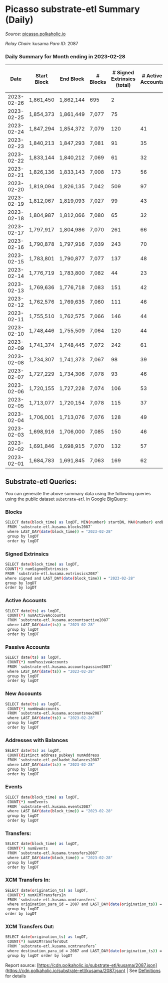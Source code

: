 # Picasso substrate-etl Summary (Daily)

_Source_: [picasso.polkaholic.io](https://picasso.polkaholic.io)

*Relay Chain*: kusama
*Para ID*: 2087



### Daily Summary for Month ending in 2023-02-28


| Date | Start Block | End Block | # Blocks | # Signed Extrinsics (total) | # Active Accounts | # Passive | # New | # Addresses with Balances | # Events | # Transfers | # XCM Transfers In | # XCM Transfers Out | Issues | 
| ---- | ----------- | --------- | -------- | --------------------------- | ----------------- | --------- | ----- | ------------------------- | -------- | ----------- | ------------------ | ------------------- | ------ |
| 2023-02-26 | 1,861,450 | 1,862,144 | 695 | 2 |  |  |  |  | 1,412 | 3  |   |   |  |
| 2023-02-25 | 1,854,373 | 1,861,449 | 7,077 | 75 |  |  |  | 2,655 | 15,774 | 1,097  |   |   |  |
| 2023-02-24 | 1,847,294 | 1,854,372 | 7,079 | 120 | 41 | 9 | 8 | 2,651 | 16,366 | 1,376  |   |   |  |
| 2023-02-23 | 1,840,213 | 1,847,293 | 7,081 | 91 | 35 | 7 | 4 | 2,643 | 16,132 | 1,306  | 10 ($2,653.31) | 8 ($5,791.18) |  |
| 2023-02-22 | 1,833,144 | 1,840,212 | 7,069 | 61 | 32 | 5 | 1 | 2,640 | 15,218 | 686  | 4 ($2,018.87) | 9 ($1,656.77) |  |
| 2023-02-21 | 1,826,136 | 1,833,143 | 7,008 | 173 | 56 | 16 | 13 | 2,639 | 17,549 | 2,274  | 15 ($4,386.10) | 21 ($6,482.51) |  |
| 2023-02-20 | 1,819,094 | 1,826,135 | 7,042 | 509 | 97 | 6 | 3 | 2,626 | 21,336 | 3,684  | 54 ($36,544.36) | 80 ($34,714.49) |  |
| 2023-02-19 | 1,812,067 | 1,819,093 | 7,027 | 99 | 43 | 7 | 3 | 2,623 | 16,043 | 1,334  | 10 ($3,900.52) | 15 ($4,378.59) |  |
| 2023-02-18 | 1,804,987 | 1,812,066 | 7,080 | 65 | 32 | 5 | 2 | 2,620 | 15,531 | 957  | 2 ($1,126.13) | 5 ($1,161.56) |  |
| 2023-02-17 | 1,797,917 | 1,804,986 | 7,070 | 261 | 66 | 33 | 31 | 2,618 | 18,572 | 2,604  | 17 ($2,267.15) | 33 ($12,845.92) |  |
| 2023-02-16 | 1,790,878 | 1,797,916 | 7,039 | 243 | 70 | 11 | 7 | 2,587 | 18,510 | 2,765  | 17 ($13,338.44) | 19 ($8,673.82) |  |
| 2023-02-15 | 1,783,801 | 1,790,877 | 7,077 | 137 | 48 | 5 | 1 | 2,580 | 17,206 | 2,121  | 17 ($5,163.98) | 9 ($5,592.93) |  |
| 2023-02-14 | 1,776,719 | 1,783,800 | 7,082 | 44 | 23 | 13 | 10 | 2,579 | 15,161 | 652  | 4 ($467.36) | 4 ($356.81) |  |
| 2023-02-13 | 1,769,636 | 1,776,718 | 7,083 | 151 | 42 | 28 | 18 | 2,569 | 17,569 | 2,326  | 12 ($4,538.51) | 19 ($9,618.55) |  |
| 2023-02-12 | 1,762,576 | 1,769,635 | 7,060 | 111 | 46 | 7 | 4 | 2,551 | 16,204 | 1,349  | 8 ($2,468.07) | 10 ($1,850.65) |  |
| 2023-02-11 | 1,755,510 | 1,762,575 | 7,066 | 146 | 44 | 13 | 9 | 2,547 | 16,762 | 1,643  | 8 ($6,177.05) | 8 ($6,832.13) |  |
| 2023-02-10 | 1,748,446 | 1,755,509 | 7,064 | 120 | 44 | 10 | 7 | 2,539 | 16,640 | 1,664  | 9 ($6,844.03) | 7 ($1,580.92) |  |
| 2023-02-09 | 1,741,374 | 1,748,445 | 7,072 | 242 | 61 | 13 | 6 | 2,532 | 18,663 | 2,860  | 14 ($4,231.66) | 21 ($3,696.68) |  |
| 2023-02-08 | 1,734,307 | 1,741,373 | 7,067 | 98 | 39 | 13 | 8 | 2,526 | 16,350 | 1,548  | 4 ($2,200.46) | 5 ($1,077.79) |  |
| 2023-02-07 | 1,727,229 | 1,734,306 | 7,078 | 93 | 46 | 18 | 14 | 2,518 | 16,092 | 1,270  | 6 ($903.46) | 9 ($1,189.05) |  |
| 2023-02-06 | 1,720,155 | 1,727,228 | 7,074 | 106 | 53 | 8 | 5 | 2,504 | 16,299 | 1,461  | 3 ($130.17) | 13 ($2,710.04) |  |
| 2023-02-05 | 1,713,077 | 1,720,154 | 7,078 | 115 | 37 | 14 | 9 | 2,499 | 16,487 | 1,527  | 6 ($1,246.41) | 12 ($1,822.18) |  |
| 2023-02-04 | 1,706,001 | 1,713,076 | 7,076 | 128 | 49 | 11 | 10 | 2,490 | 16,580 | 1,553  | 10 ($1,323.44) | 6 ($3,343.64) |  |
| 2023-02-03 | 1,698,916 | 1,706,000 | 7,085 | 150 | 46 | 15 | 10 | 2,480 | 17,673 | 2,391  | 14 ($3,928.66) | 24 ($7,106.94) |  |
| 2023-02-02 | 1,691,846 | 1,698,915 | 7,070 | 132 | 57 | 12 | 13 | 2,470 | 16,736 | 1,641  | 16 ($11,167.75) | 15 ($2,113.39) |  |
| 2023-02-01 | 1,684,783 | 1,691,845 | 7,063 | 169 | 62 | 19 | 19 | 2,457 | 17,684 | 2,285  | 33 ($13,994.03) | 20 ($10,596.71) |  |

## Substrate-etl Queries:
You can generate the above summary data using the following queries using the public dataset `substrate-etl` in Google BigQuery:

### Blocks
```bash
SELECT date(block_time) as logDT, MIN(number) startBN, MAX(number) endBN, COUNT(*) numBlocks 
 FROM `substrate-etl.kusama.blocks2087`  
 where LAST_DAY(date(block_time)) = "2023-02-28" 
 group by logDT 
 order by logDT
```

### Signed Extrinsics
```bash
SELECT date(block_time) as logDT, 
COUNT(*) numSignedExtrinsics 
FROM `substrate-etl.kusama.extrinsics2087`  
where signed and LAST_DAY(date(block_time)) = "2023-02-28" 
group by logDT 
order by logDT
```

### Active Accounts
```bash
SELECT date(ts) as logDT, 
 COUNT(*) numActiveAccounts 
 FROM `substrate-etl.kusama.accountsactive2087` 
 where LAST_DAY(date(ts)) = "2023-02-28" 
 group by logDT 
 order by logDT
```

### Passive Accounts
```bash
SELECT date(ts) as logDT, 
 COUNT(*) numPassiveAccounts 
 FROM `substrate-etl.kusama.accountspassive2087` 
 where LAST_DAY(date(ts)) = "2023-02-28" 
 group by logDT 
 order by logDT
```

### New Accounts
```bash
SELECT date(ts) as logDT, 
 COUNT(*) numNewAccounts 
 FROM `substrate-etl.kusama.accountsnew2087` 
 where LAST_DAY(date(ts)) = "2023-02-28" 
 group by logDT
 order by logDT
```

### Addresses with Balances
```bash
SELECT date(ts) as logDT,
 COUNT(distinct address_pubkey) numAddress 
 FROM `substrate-etl.polkadot.balances2087` 
 where LAST_DAY(date(ts)) = "2023-02-28" 
 group by logDT 
 order by logDT
```

### Events
```bash
SELECT date(block_time) as logDT, 
 COUNT(*) numEvents 
 FROM `substrate-etl.kusama.events2087` 
 where LAST_DAY(date(block_time)) = "2023-02-28" 
 group by logDT 
 order by logDT
```

### Transfers:
```bash
SELECT date(block_time) as logDT, 
 COUNT(*) numEvents 
 FROM `substrate-etl.kusama.transfers2087` 
 where LAST_DAY(date(block_time)) = "2023-02-28" 
 group by logDT 
 order by logDT
```

### XCM Transfers In:
```bash
SELECT date(origination_ts) as logDT, 
 COUNT(*) numXCMTransfersIn 
 FROM `substrate-etl.kusama.xcmtransfers` 
 where origination_para_id = 2087 and LAST_DAY(date(origination_ts)) = "2023-02-28" 
 group by logDT 
order by logDT
```

### XCM Transfers Out:
```bash
SELECT date(origination_ts) as logDT, 
 COUNT(*) numXCMTransfersOut 
 FROM `substrate-etl.kusama.xcmtransfers` 
 where destination_para_id = 2087 and LAST_DAY(date(origination_ts)) = "2023-02-28" 
 group by logDT order by logDT
```


Report source: [https://cdn.polkaholic.io/substrate-etl/kusama/2087.json](https://cdn.polkaholic.io/substrate-etl/kusama/2087.json) | See [Definitions](/DEFINITIONS.md) for details
